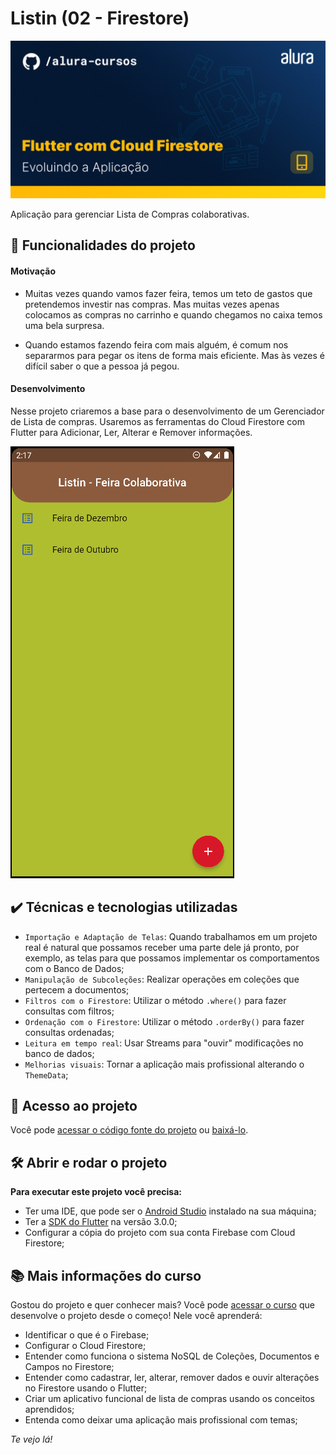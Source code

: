 # Listin (02 - Firestore)

![thumb-flutter-firestore](https://github.com/alura-cursos/flutter_firebase_firestore_second/raw/main/thumbnail.png)

Aplicação para gerenciar Lista de Compras colaborativas.

## 🔨 Funcionalidades do projeto

#### Motivação

- Muitas vezes quando vamos fazer feira, temos um teto de gastos que pretendemos investir nas compras. Mas muitas vezes apenas colocamos as compras no carrinho e quando chegamos no caixa temos uma bela surpresa.

- Quando estamos fazendo feira com mais alguém, é comum nos separarmos para pegar os itens de forma mais eficiente. Mas às vezes é difícil saber o que a pessoa já pegou.

#### Desenvolvimento

Nesse projeto criaremos a base para o desenvolvimento de um Gerenciador de Lista de compras. Usaremos as ferramentas do Cloud Firestore com Flutter para Adicionar, Ler, Alterar e Remover informações.

![gif-flutter-cloud-firestore](https://github.com/alura-cursos/flutter_firebase_firestore_second/raw/main/gif.gif)

## ✔️ Técnicas e tecnologias utilizadas

- `Importação e Adaptação de Telas`: Quando trabalhamos em um projeto real é natural que possamos receber uma parte dele já pronto, por exemplo, as telas para que possamos implementar os comportamentos com o Banco de Dados;
- `Manipulação de Subcoleções`: Realizar operações em coleções que pertecem a documentos;
- `Filtros com o Firestore`: Utilizar o método `.where()` para fazer consultas com filtros;
- `Ordenação com o Firestore`: Utilizar o método `.orderBy()` para fazer consultas ordenadas;
- `Leitura em tempo real`: Usar Streams para "ouvir" modificações no banco de dados;
- `Melhorias visuais`: Tornar a aplicação mais profissional alterando o `ThemeData`;


## 📁 Acesso ao projeto

Você pode [acessar o código fonte do projeto](https://github.com/alura-cursos/flutter_firebase_firestore_second/tree/aula05) ou [baixá-lo](https://github.com/alura-cursos/flutter_firebase_firestore_second/archive/refs/heads/aula05.zip).

## 🛠️ Abrir e rodar o projeto

**Para executar este projeto você precisa:**

- Ter uma IDE, que pode ser o  [Android Studio](https://developer.android.com/) instalado na sua máquina;
- Ter a [SDK do Flutter](https://docs.flutter.dev/get-started/install) na versão 3.0.0;
- Configurar a cópia do projeto com sua conta Firebase com Cloud Firestore;

## 📚 Mais informações do curso

Gostou do projeto e quer conhecer mais? Você pode [acessar o curso]() que desenvolve o projeto desde o começo! Nele você aprenderá:

- Identificar o que é o Firebase;
- Configurar o Cloud Firestore;
- Entender como funciona o sistema NoSQL de Coleções, Documentos e Campos no Firestore;
- Entender como cadastrar, ler, alterar, remover dados e ouvir alterações no Firestore usando o Flutter;
- Criar um aplicativo funcional de lista de compras usando os conceitos aprendidos;
- Entenda como deixar uma aplicação mais profissional com temas;

<!-- Esse curso faz parte da [formação de Flutter da Alura](https://cursos.alura.com.br/formacao-flutter) -->

*Te vejo lá!*